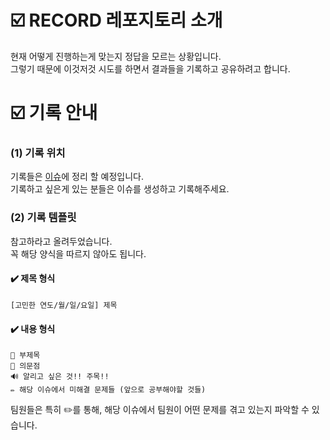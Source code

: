 # ☑️ RECORD 레포지토리 소개
현재 어떻게 진행하는게 맞는지 정답을 모르는 상황입니다. <br/>그렇기 때문에 이것저것 시도를 하면서 결과들을 기록하고 공유하려고 합니다. 

# ☑️ 기록 안내
### (1) 기록 위치
기록들은 [이슈](https://github.com/Prize-Three/-/issues?q=is%3Aissue+is%3Aclosed)에 정리 할 예정입니다. <br/>
기록하고 싶은게 있는 분들은 이슈를 생성하고 기록해주세요.

### (2) 기록 템플릿
참고하라고 올려두었습니다. <br/>
꼭 해당 양식을 따르지 않아도 됩니다. <br/>

#### ✔️ 제목 형식
```
[고민한 연도/월/일/요일] 제목
```

#### ✔️ 내용 형식
```
🔶 부제목
🤔 의문점
🔊 알리고 싶은 것!! 주목!!
✏️ 해당 이슈에서 미해결 문제들 (앞으로 공부해야할 것들)
```
팀원들은 특히 ✏️를 통해, 해당 이슈에서 팀원이 어떤 문제를 겪고 있는지 파악할 수 있습니다.
